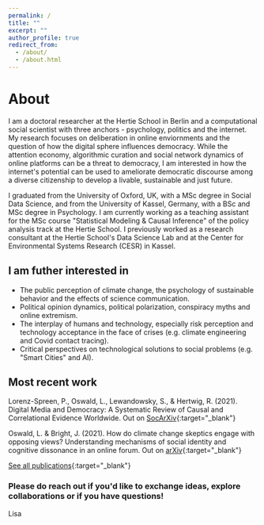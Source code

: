 ```yaml
---
permalink: /
title: ""
excerpt: ""
author_profile: true
redirect_from: 
  - /about/
  - /about.html
---
```

# About

I am a doctoral researcher at the Hertie School in Berlin and a computational social scientist with three anchors - psychology, politics and the internet. My research focuses on deliberation in online enviornments and the question of how the digital sphere influences democracy. While the attention economy, algorithmic curation and social network dynamics of online platforms can be a threat to democracy, I am interested in how the internet's potential can be used to ameliorate democratic discourse among a diverse citizenship to develop a livable, sustainable and just future. 

I graduated from the University of Oxford, UK, with a MSc degree in Social Data Science, and from the University of Kassel, Germany, with a BSc and MSc degree in Psychology. I am currently working as a teaching assistant for the MSc course "Statistical Modeling & Causal Inference" of the policy analysis track at the Hertie School. I previously worked as a research consultant at the Hertie School's Data Science Lab and at the Center for Environmental Systems Research (CESR) in Kassel.

## I am futher interested in 
* The public perception of climate change, the psychology of sustainable behavior and the effects of science communication. 
* Political opinion dynamics, political polarization, conspiracy myths and online extremism.  
* The interplay of humans and technology, especially risk perception and technology acceptance in the face of crises (e.g. climate engineering and Covid contact tracing). 
* Critical perspectives on technological solutions to social problems (e.g. "Smart Cities" and AI).

## Most recent work

Lorenz-Spreen, P., Oswald, L., Lewandowsky, S., & Hertwig, R. (2021). Digital Media and Democracy: A Systematic Review of Causal and Correlational Evidence Worldwide. Out on [SocArXiv](https://osf.io/preprints/socarxiv/p3z9v){:target="_blank"}

Oswald, L. & Bright, J. (2021). How do climate change skeptics engage with opposing views? Understanding mechanisms of social identity and cognitive dissonance in an online forum. Out on [arXiv](https://arxiv.org/abs/2102.06516){:target="_blank"}

[See all publications](https://lfoswald.github.io/publication/){:target="_blank"}

### Please do reach out if you'd like to exchange ideas, explore collaborations or if you have questions!  
Lisa
